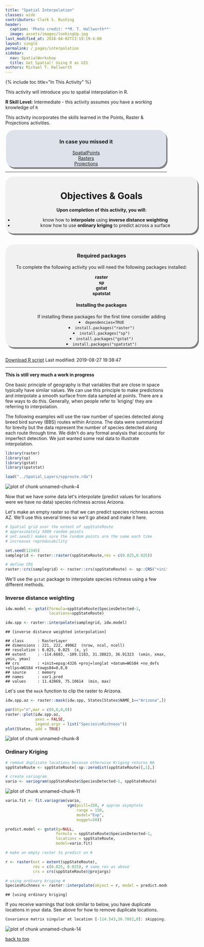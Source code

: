 ```yaml
---
title: "Spatial Interpolation"
classes: wide
contributors: Clark S. Rushing
header:
  caption: 'Photo credit: **M. T. Hallworth**'
  image: assets/images/lookingUp.jpg
last_modified_at: 2018-04-02T13:19:19-4:00
layout: single
permalink: /_pages/interpolation
sidebar:
  nav: SpatialWorkshop
  title: Get Spatial! Using R as GIS
authors: Michael T. Hallworth
---
```

<a name="TOP"></a>

{% include toc title="In This Activity" %}

This activity will introduce you to spatial interpolation in R.

**R Skill Level:** Intermediate - this activity assumes you have a working knowledge of `R` 

This activity incorporates the skills learned in the Points, Raster & Projections activities.

<div style="background-color:rgba(186, 196, 214,0.47); border-radius: 25px; text-align:center; vertical-align: middle;
padding: 3px 0; width: 500px; margin: auto; box-shadow: 4px 5px gray;">
<h3> In case you missed it</h3>
<a href = "{{ site.baseurl }}/_pages/basics_SpatialPoints" target="_blank">SpatialPoints</a><br>
<a href = "{{ site.baseurl }}/_pages/basics_Rasters" target="_blank">Rasters</a><br>
<a href = "{{ site.baseurl }}/_pages/projections" target="_blank">Projections</a><br>
</div>
<hr>

<div style="background-color:rgba(0, 0, 0, 0.0470588); border-radius: 25px; text-align:center; vertical-align: middle; padding:3px 0; width: 600px; margin: auto; box-shadow: 4px 5px gray;">

<h1>Objectives & Goals</h1>      
<b>Upon completion of this activity, you will:</b>
<ul>
<li>know how to <strong>interpolate</strong> using <strong>inverse distance weighting</strong></li>   
<li>know how to use <strong>ordinary kriging</strong> to predict across a surface</li>
</ul>
</div>

<br>
<br>
<a name="install.packages"></a>
<div style="background-color:rgba(0, 1, 1, 0.0470588); border-radius: 25px; text-align:center; vertical-align: middle; padding:2px 0; width: 600px; margin: auto; box-shadow: 4px 5px gray;">
<h3> Required packages</h3> 
To complete the following activity you will need the following packages installed:

<strong>raster</strong>       
<strong>sp</strong>       
<strong>gstat</strong>          
<strong>spatstat</strong>             
  
<h4>Installing the packages</h4>     
If installing these packages for the first time consider adding <li><code>dependencies=TRUE</code></li>   
<li><code>install.packages("raster")</code></li>   
<li><code>install.packages("sp")</code></li>        
<li><code>install.packages("gstat")</code></li>   
<li><code>install.packages("spatstat")</code></li> 

</div>
        
<br>

<a href="https://raw.githubusercontent.com/mhallwor/mhallwor.github.io/develop/Rscripts/kriging.R" target="_blank" class="btn btn--info">Download R script</a> Last modified: 2019-08-27 19:38:47

<hr>

<b>This is still very much a work in progress</b>

One basic principle of geography is that variables that are close in space typically have similar values. We can use this principle to make predictions and interpolate a smooth surface from data sampled at points. There are a few ways to do this. Generally, when people refer to 'kriging' they are referring to interpolation. 

The following examples will use the raw number of species detected along breed bird survey (BBS) routes within Arizona. The data were summarized for brevity but the data represent the number of species detected along each route through time. We didn't do any formal analysis that accounts for imperfect detection. We just wanted some real data to illustrate interpolation.


```r
library(raster)
library(sp)
library(gstat)
library(spatstat)
```


```r
load("../Spatial_Layers/spproute.rda")
```

![plot of chunk unnamed-chunk-4](/figure/pages/kriging/unnamed-chunk-4-1.png)

Now that we have some data let's interpolate (predict values for locations were we have no data) species richness across Arizona.

Let's make an empty raster so that we can predict species richness across AZ. We'll use this several times so we'll go ahead and make it here. 

```r
# Spatial grid over the extent of sppStateRoute
# approximately 5000 random points
# set.seed() makes sure the random points are the same each time
# increases reproducability 

set.seed(12345)
samplegrid <- raster::raster(sppStateRoute,res = c(0.025,0.025))

# define CRS
raster::crs(samplegrid) <- raster::crs(sppStateRoute) <- sp::CRS("+init=epsg:4326")
```

We'll use the <code>gstat</code> package to interpolate species richness using a few different methods.

### Inverse distance weighting


```r
idw.model <- gstat(formula=sppStateRoute$SpeciesDetected~1, 
                   locations=sppStateRoute)

idw.spp <- raster::interpolate(samplegrid, idw.model)
```

```
## [inverse distance weighted interpolation]
```

```
## class      : RasterLayer 
## dimensions : 221, 222, 49062  (nrow, ncol, ncell)
## resolution : 0.025, 0.025  (x, y)
## extent     : -114.6683, -109.1183, 31.38823, 36.91323  (xmin, xmax, ymin, ymax)
## crs        : +init=epsg:4326 +proj=longlat +datum=WGS84 +no_defs +ellps=WGS84 +towgs84=0,0,0 
## source     : memory
## names      : var1.pred 
## values     : 11.42869, 75.10614  (min, max)
```

Let's use the <code>mask</code> function to clip the raster to Arizona. 

```r
idw.spp.az <- raster::mask(idw.spp, States[States$NAME_1=="Arizona",])

par(bty="n",mar = c(0,0,0,0))
raster::plot(idw.spp.az,
             axes = FALSE,
             legend.args = list("Species\nRichness"))
plot(States, add = TRUE)
```

![plot of chunk unnamed-chunk-8](/figure/pages/kriging/unnamed-chunk-8-1.png)

### Ordinary Kriging 

```r
# remove duplicate locations because otherwise Kriging returns NA
sppStateRoute <- sppStateRoute[-sp::zerodist(sppStateRoute)[,1],]

# create variogram 
vario <- variogram(sppStateRoute$SpeciesDetected~1, sppStateRoute)
```



![plot of chunk unnamed-chunk-11](/figure/pages/kriging/unnamed-chunk-11-1.png)


```r
vario.fit <- fit.variogram(vario,
                           vgm(psill=250, # approx asymptote
                               range = 150,
                               model="Exp", 
                               nugget=50))

predict.model <- gstat(g=NULL,
                      formula = sppStateRoute$SpeciesDetected~1,
                      locations = sppStateRoute, 
                      model=vario.fit)

# make an empty raster to predict on #

r <- raster(ext = extent(sppStateRoute),
            res = c(0.025, 0.025), # same res as above
            crs = crs(sppStateRoute)@projargs)

# using ordinary kriging #
SpeciesRichness <- raster::interpolate(object = r, model = predict.model)
```

```
## [using ordinary kriging]
```

If you receive warnings that look similar to below, you have duplicate locations in your data. See above for how to remove duplicate locations.

```r
Covariance matrix singular at location [-114.543,36.7882,0]: skipping...
```

![plot of chunk unnamed-chunk-14](/figure/pages/kriging/unnamed-chunk-14-1.png)

<a href="#TOP">back to top</a>
